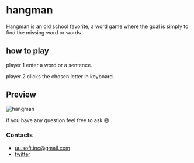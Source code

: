 # hangman
Hangman is an old school favorite, a word game where the goal is simply to find the missing word or words. 

## how to play
player 1 enter a word or a sentence.

player 2 clicks the chosen letter in keyboard.

## Preview

![hangman](https://user-images.githubusercontent.com/63449913/148840813-33a85d42-3f78-4dd6-be00-a5f33fc6cc72.JPG)


if you have any question feel free to ask :smile:
### Contacts
* uu.soft.inc@gmail.com
* [twitter](https://twitter.com/yahya_lz)
